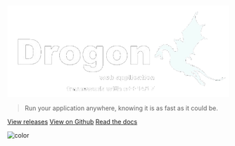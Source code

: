 <!-- _coverpage.md -->
<style>
.cover-main span {
    color: white !important;
    font-weight:700;
    /* font-size: 35px; */
}
.cover-main p {
    color: white;
}
.cover-main p a {
    color: white !important;
}
.cover-main p a:hover {
  opacity: .8;
}
</style>

![logo](images/drogon-concise-white.png)

> Run your application anywhere, knowing it is as fast as it could be. 

[View releases](https://github.com/drogonframework/drogon/releases)
[View on Github](https://github.com/drogonframework/drogon)
[Read the docs](#document)

<!-- background color -->
![color](#1373b3)